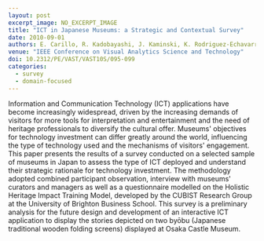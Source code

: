 ```yaml
---
layout: post
excerpt_image: NO_EXCERPT_IMAGE
title: "ICT in Japanese Museums: a Strategic and Contextual Survey"
date: 2010-09-01
authors: E. Carillo, R. Kadobayashi, J. Kaminski, K. Rodriguez-Echavarria & D. Arnold
venue: "IEEE Conference on Visual Analytics Science and Technology"
doi: 10.2312/PE/VAST/VAST10S/095-099
categories:
  - survey
  - domain-focused
---
```

Information and Communication Technology (ICT) applications have become increasingly widespread, driven by the increasing demands of visitors for more tools for interpretation and entertainment and the need of heritage professionals to diversify the cultural offer. Museums' objectives for technology investment can differ greatly around the world, influencing the type of technology used and the mechanisms of visitors' engagement. This paper presents the results of a survey conducted on a selected sample of museums in Japan to assess the type of ICT deployed and understand their strategic rationale for technology investment. The methodology adopted combined participant observation, interview with museums' curators and managers as well as a questionnaire modelled on the Holistic Heritage Impact Training Model, developed by the CUBIST Research Group at the University of Brighton Business School. This survey is a preliminary analysis for the future design and development of an interactive ICT application to display the stories depicted on two byōbu (Japanese traditional wooden folding screens) displayed at Osaka Castle Museum.
